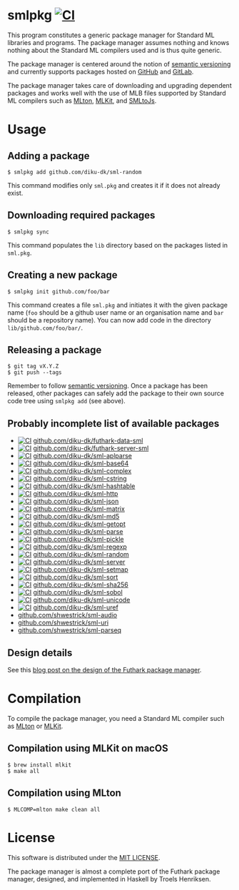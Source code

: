 # smlpkg [![CI](https://github.com/diku-dk/smlpkg/workflows/CI/badge.svg)](https://github.com/diku-dk/smlpkg/actions)

This program constitutes a generic package manager for Standard ML
libraries and programs. The package manager assumes nothing and knows
nothing about the Standard ML compilers used and is thus quite
generic.

The package manager is centered around the notion of [semantic versioning](https://semver.org/) and currently supports packages
hosted on [GitHub](https://github.com/) and
[GitLab](https://about.gitlab.com/).

The package manager takes care of downloading and upgrading dependent
packages and works well with the use of MLB files supported by
Standard ML compilers such as [MLton](http://mlton.org/),
[MLKit](http://elsman.com/mlkit/), and
[SMLtoJs](http://www.smlserver.org/smltojs/).

# Usage

## Adding a package

```
$ smlpkg add github.com/diku-dk/sml-random
```

This command modifies only `sml.pkg` and creates it if it does not already exist.

## Downloading required packages

```
$ smlpkg sync
```

This command populates the `lib` directory based on the packages listed in `sml.pkg`.

## Creating a new package

```
$ smlpkg init github.com/foo/bar
```

This command creates a file `sml.pkg` and initiates it with the given
package name (`foo` should be a github user name or an organisation
name and `bar` should be a repository name). You can now add code in the
directory `lib/github.com/foo/bar/`.

## Releasing a package

```
$ git tag vX.Y.Z
$ git push --tags
```

Remember to follow [semantic versioning](https://semver.org). Once a
package has been released, other packages can safely add the package
to their own source code tree using `smlpkg add` (see above).

## Probably incomplete list of available packages

* [![CI](https://github.com/diku-dk/futhark-data-sml/workflows/CI/badge.svg)](https://github.com/diku-dk/futhark-data-sml/actions) [github.com/diku-dk/futhark-data-sml](https://github.com/diku-dk/futhark-data-sml)
* [![CI](https://github.com/diku-dk/futhark-server-sml/workflows/CI/badge.svg)](https://github.com/diku-dk/futhark-server-sml/actions) [github.com/diku-dk/futhark-server-sml](https://github.com/diku-dk/futhark-server-sml)
* [![CI](https://github.com/diku-dk/sml-aplparse/workflows/CI/badge.svg)](https://github.com/diku-dk/sml-aplparse/actions)
  [github.com/diku-dk/sml-aplparse](https://github.com/diku-dk/sml-aplparse)
* [![CI](https://github.com/diku-dk/sml-base64/workflows/CI/badge.svg)](https://github.com/diku-dk/sml-base64/actions)
  [github.com/diku-dk/sml-base64](https://github.com/diku-dk/sml-base64)
* [![CI](https://github.com/diku-dk/sml-complex/workflows/CI/badge.svg)](https://github.com/diku-dk/sml-complex/actions)
  [github.com/diku-dk/sml-complex](https://github.com/diku-dk/sml-complex)
* [![CI](https://github.com/diku-dk/sml-cstring/workflows/CI/badge.svg)](https://github.com/diku-dk/sml-cstring/actions)
  [github.com/diku-dk/sml-cstring](https://github.com/diku-dk/sml-cstring)
* [![CI](https://github.com/diku-dk/sml-hashtable/workflows/CI/badge.svg)](https://github.com/diku-dk/sml-hashtable/actions)
  [github.com/diku-dk/sml-hashtable](https://github.com/diku-dk/sml-hashtable)
* [![CI](https://github.com/diku-dk/sml-http/workflows/CI/badge.svg)](https://github.com/diku-dk/sml-http/actions)
  [github.com/diku-dk/sml-http](https://github.com/diku-dk/sml-http)
* [![CI](https://github.com/diku-dk/sml-json/workflows/CI/badge.svg)](https://github.com/diku-dk/sml-json/actions)
  [github.com/diku-dk/sml-json](https://github.com/diku-dk/sml-json)
* [![CI](https://github.com/diku-dk/sml-matrix/workflows/CI/badge.svg)](https://github.com/diku-dk/sml-matrix/actions)
  [github.com/diku-dk/sml-matrix](https://github.com/diku-dk/sml-matrix)
* [![CI](https://github.com/diku-dk/sml-md5/workflows/CI/badge.svg)](https://github.com/diku-dk/sml-md5/actions)
  [github.com/diku-dk/sml-md5](https://github.com/diku-dk/sml-md5)
* [![CI](https://github.com/diku-dk/sml-getopt/workflows/CI/badge.svg)](https://github.com/diku-dk/sml-getopt/actions)
  [github.com/diku-dk/sml-getopt](https://github.com/diku-dk/sml-getopt)
* [![CI](https://github.com/diku-dk/sml-parse/workflows/CI/badge.svg)](https://github.com/diku-dk/sml-parse/actions)
  [github.com/diku-dk/sml-parse](https://github.com/diku-dk/sml-parse)
* [![CI](https://github.com/diku-dk/sml-pickle/workflows/CI/badge.svg)](https://github.com/diku-dk/sml-pickle/actions)
  [github.com/diku-dk/sml-pickle](https://github.com/diku-dk/sml-pickle)
* [![CI](https://github.com/diku-dk/sml-regexp/workflows/CI/badge.svg)](https://github.com/diku-dk/sml-regexp/actions)
  [github.com/diku-dk/sml-regexp](https://github.com/diku-dk/sml-regexp)
* [![CI](https://github.com/diku-dk/sml-random/workflows/CI/badge.svg)](https://github.com/diku-dk/sml-random/actions)
  [github.com/diku-dk/sml-random](https://github.com/diku-dk/sml-random)
* [![CI](https://github.com/diku-dk/sml-server/workflows/CI/badge.svg)](https://github.com/diku-dk/sml-server/actions)
  [github.com/diku-dk/sml-server](https://github.com/diku-dk/sml-server)
* [![CI](https://github.com/diku-dk/sml-setmap/workflows/CI/badge.svg)](https://github.com/diku-dk/sml-setmap/actions)
  [github.com/diku-dk/sml-setmap](https://github.com/diku-dk/sml-setmap)
* [![CI](https://github.com/diku-dk/sml-sort/workflows/CI/badge.svg)](https://github.com/diku-dk/sml-sort/actions)
  [github.com/diku-dk/sml-sort](https://github.com/diku-dk/sml-sort)
* [![CI](https://github.com/diku-dk/sml-sha256/workflows/CI/badge.svg)](https://github.com/diku-dk/sml-sha256/actions)
  [github.com/diku-dk/sml-sha256](https://github.com/diku-dk/sml-sha256)
* [![CI](https://github.com/diku-dk/sml-sobol/workflows/CI/badge.svg)](https://github.com/diku-dk/sml-sobol/actions)
  [github.com/diku-dk/sml-sobol](https://github.com/diku-dk/sml-sobol)
* [![CI](https://github.com/diku-dk/sml-unicode/workflows/CI/badge.svg)](https://github.com/diku-dk/sml-unicode/actions)
  [github.com/diku-dk/sml-unicode](https://github.com/diku-dk/sml-unicode)
* [![CI](https://github.com/diku-dk/sml-uref/workflows/CI/badge.svg)](https://github.com/diku-dk/sml-uref/actions)
  [github.com/diku-dk/sml-uref](https://github.com/diku-dk/sml-uref)
* [github.com/shwestrick/sml-audio](https://github.com/shwestrick/sml-audio)
* [github.com/shwestrick/sml-uri](https://github.com/shwestrick/sml-uri)
* [github.com/shwestrick/sml-parseq](https://github.com/shwestrick/sml-parseq)


## Design details

See this [blog post on the design of the Futhark package
manager](https://futhark-lang.org/blog/2018-08-03-the-present-futhark-package-manager.html).

# Compilation

To compile the package manager, you need a Standard ML compiler such
as [MLton](http://mlton.org/) or [MLKit](http://elsman.com/mlkit/).

## Compilation using MLKit on macOS

```
$ brew install mlkit
$ make all
```

## Compilation using MLton

```
$ MLCOMP=mlton make clean all
```

# License

This software is distributed under the [MIT LICENSE](LICENSE).

The package manager is almost a complete port of the Futhark
package manager, designed, and implemented in Haskell by Troels
Henriksen.
